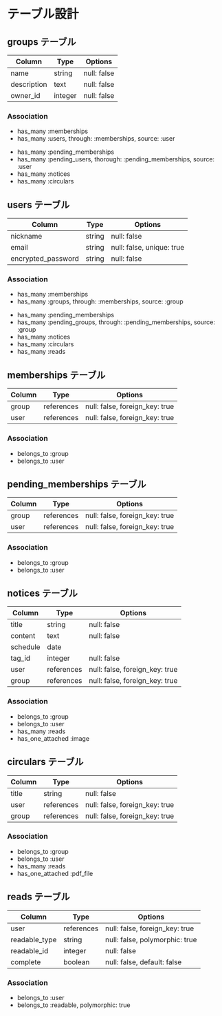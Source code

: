 # テーブル設計

## groups テーブル

| Column              | Type       | Options     |
| ------------------- | ---------- | ----------- |
| name                | string     | null: false |
| description         | text       | null: false |
| owner_id            | integer    | null: false |

### Association
<!-- 承認済みのユーザーとの関連 -->
- has_many :memberships
- has_many :users, through: :memberships, source: :user
<!-- 承認待ちのユーザーとの関連 -->
- has_many :pending_memberships
- has_many :pending_users, thorough: :pending_memberships, source: :user
- has_many :notices
- has_many :circulars

## users テーブル

| Column             | Type       | Options                        |
| ------------------ | ---------- | ------------------------------ |
| nickname           | string     | null: false                    |
| email              | string     | null: false, unique: true      |
| encrypted_password | string     | null: false                    |

### Association
<!--承認済みのグループとの関連付け -->
- has_many :memberships
- has_many :groups, through: :memberships, source: :group
<!-- 承認待ちのグループとの関連付け -->
- has_many :pending_memberships
- has_many :pending_groups, through: :pending_memberships, source: :group
- has_many :notices
- has_many :circulars
- has_many :reads

## memberships テーブル

| Column | Type           | Options                                 |
| ------ | -------------- | --------------------------------------- |
| group  | references     | null: false, foreign_key: true          |
| user   | references     | null: false, foreign_key: true          |

### Association
- belongs_to :group
- belongs_to :user

## pending_memberships テーブル

| Column | Type           | Options                                 |
| ------ | -------------- | --------------------------------------- |
| group  | references     | null: false, foreign_key: true          |
| user   | references     | null: false, foreign_key: true          |

### Association
- belongs_to :group
- belongs_to :user


## notices テーブル

| Column   | Type       | Options                        |
| -------- | ---------- | ------------------------------ |
| title    | string     | null: false                    |
| content  | text       | null: false                    |
| schedule | date       |
| tag_id   | integer    | null: false                    |
| user     | references | null: false, foreign_key: true |
| group    | references | null: false, foreign_key: true |


### Association

- belongs_to :group
- belongs_to :user
- has_many :reads
- has_one_attached :image


## circulars テーブル

| Column   | Type       | Options                        |
| -------- | ---------- | ------------------------------ |
| title    | string     | null: false                    |
| user     | references | null: false, foreign_key: true |
| group    | references | null: false, foreign_key: true |


### Association

- belongs_to :group
- belongs_to :user
- has_many :reads
- has_one_attached :pdf_file


## reads テーブル

| Column        | Type       | Options                        |
| ------------- | ---------- | ------------------------------ |
| user          | references | null: false, foreign_key: true |
| readable_type | string     | null: false, polymorphic: true |
| readable_id   | integer    | null: false                    |
| complete      | boolean    | null: false, default: false    |

### Association

- belongs_to :user
- belongs_to :readable, polymorphic: true